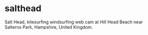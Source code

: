 # salthead
Salt Head, kitesurfing windsurfing web cam at Hill Head Beach near Salterns Park, Hampshire, United Kingdom.
